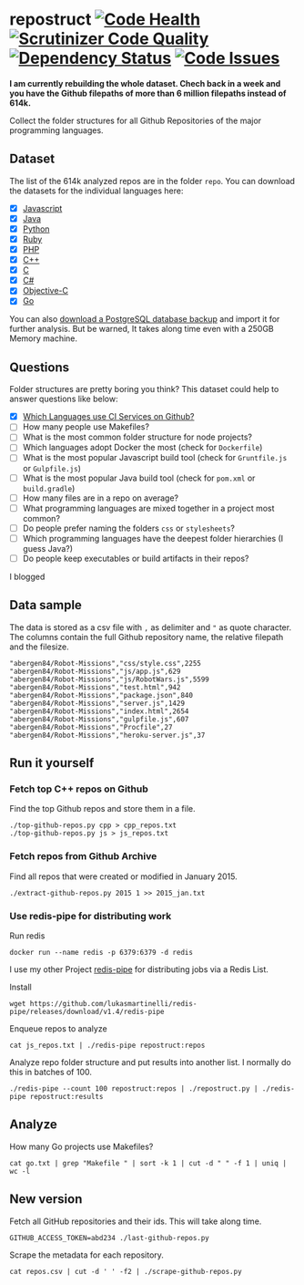 # repostruct  [![Code Health](https://landscape.io/github/lukasmartinelli/repostruct/master/landscape.svg?style=flat)](https://landscape.io/github/lukasmartinelli/repostruct/master) [![Scrutinizer Code Quality](https://scrutinizer-ci.com/g/lukasmartinelli/repostruct/badges/quality-score.png?b=master)](https://scrutinizer-ci.com/g/lukasmartinelli/repostruct/?branch=master) [![Dependency Status](https://gemnasium.com/lukasmartinelli/repostruct.svg)](https://gemnasium.com/lukasmartinelli/repostruct) [![Code Issues](http://www.quantifiedcode.com/api/v1/project/3bf206116bdd4d1e893c78ab8d93c4dc/badge.svg)](http://www.quantifiedcode.com/app/project/3bf206116bdd4d1e893c78ab8d93c4dc)

**I am currently rebuilding the whole dataset. Chech back in a week and you
have the Github filepaths of more than 6 million filepaths instead of 614k.**

Collect the folder structures for all Github Repositories
of the major programming languages.

## Dataset

The list of the 614k analyzed repos are in the folder `repo`.
You can download the datasets for the individual languages here:

- [x] [Javascript](https://s3-eu-west-1.amazonaws.com/repostruct/javascript.tar.gz)
- [x] [Java](https://s3-eu-west-1.amazonaws.com/repostruct/java.tar.gz)
- [x] [Python](https://s3-eu-west-1.amazonaws.com/repostruct/python.tar.gz)
- [x] [Ruby](https://s3-eu-west-1.amazonaws.com/repostruct/ruby.tar.gz)
- [x] [PHP](https://s3-eu-west-1.amazonaws.com/repostruct/php.tar.gz)
- [x] [C++](https://s3-eu-west-1.amazonaws.com/repostruct/c%2B%2B.tar.gz)
- [x] [C](https://s3-eu-west-1.amazonaws.com/repostruct/c.tar.gz)
- [x] [C#](https://s3-eu-west-1.amazonaws.com/repostruct/csharp.tar.gz)
- [x] [Objective-C](https://s3-eu-west-1.amazonaws.com/repostruct/obj-c.tar.gz)
- [x] [Go](https://s3-eu-west-1.amazonaws.com/repostruct/go.tar.gz)

You can also [download a PostgreSQL database backup](https://s3-eu-west-1.amazonaws.com/repostruct/repostruct_backup.tar) and import it for further analysis.
But be warned, It takes along time even with a 250GB Memory machine.

## Questions

Folder structures are pretty boring you think?
This dataset could help to answer questions like below:

- [x] [Which Languages use CI Services on Github?](http://lukasmartinelli.ch/cloud/2015/04/04/github-ci-services.html)
- [ ] How many people use Makefiles?
- [ ] What is the most common folder structure for node projects?
- [ ] Which languages adopt Docker the most (check for `Dockerfile`)
- [ ] What is the most popular Javascript build tool (check for `Gruntfile.js` or `Gulpfile.js`)
- [ ] What is the most popular Java build tool (check for `pom.xml` or `build.gradle`)
- [ ] How many files are in a repo on average?
- [ ] What programming languages are mixed together in a project most common?
- [ ] Do people prefer naming the folders `css` or `stylesheets`?
- [ ] Which programming languages have the deepest folder hierarchies (I guess Java?)
- [ ] Do people keep executables or build artifacts in their repos?

I blogged

## Data sample

The data is stored as a csv file with `,` as delimiter and `"` as quote character.
The columns contain the full Github repository name, the relative filepath
and the filesize.

```
"abergen84/Robot-Missions","css/style.css",2255
"abergen84/Robot-Missions","js/app.js",629
"abergen84/Robot-Missions","js/RobotWars.js",5599
"abergen84/Robot-Missions","test.html",942
"abergen84/Robot-Missions","package.json",840
"abergen84/Robot-Missions","server.js",1429
"abergen84/Robot-Missions","index.html",2654
"abergen84/Robot-Missions","gulpfile.js",607
"abergen84/Robot-Missions","Procfile",27
"abergen84/Robot-Missions","heroku-server.js",37
```

## Run it yourself

### Fetch top C++ repos on Github

Find the top Github repos and store them in a file.

```
./top-github-repos.py cpp > cpp_repos.txt
./top-github-repos.py js > js_repos.txt
```

### Fetch repos from Github Archive

Find all repos that were created or modified in January 2015.

```
./extract-github-repos.py 2015 1 >> 2015_jan.txt
```

### Use redis-pipe for distributing work

Run redis

```
docker run --name redis -p 6379:6379 -d redis
```

I use my other Project [redis-pipe](https://github.com/lukasmartinelli/redis-pipe)
for distributing jobs via a Redis List.

Install

```
wget https://github.com/lukasmartinelli/redis-pipe/releases/download/v1.4/redis-pipe
```

Enqueue repos to analyze

```
cat js_repos.txt | ./redis-pipe repostruct:repos
```

Analyze repo folder structure and put results into another list.
I normally do this in batches of 100.

```
./redis-pipe --count 100 repostruct:repos | ./repostruct.py | ./redis-pipe repostruct:results
```

## Analyze

How many Go projects use Makefiles?

```
cat go.txt | grep "Makefile " | sort -k 1 | cut -d " " -f 1 | uniq | wc -l
```

## New version

Fetch all GitHub repositories and their ids. This will take along time.

```
GITHUB_ACCESS_TOKEN=abd234 ./last-github-repos.py
```

Scrape the metadata for each repository.

```
cat repos.csv | cut -d ' ' -f2 | ./scrape-github-repos.py
```

